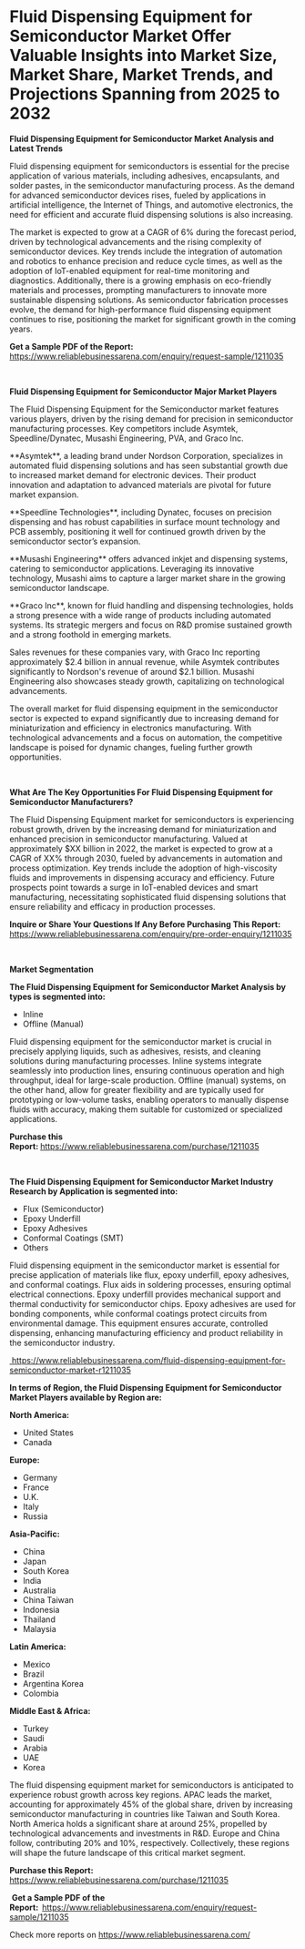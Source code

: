 <p><h1>Fluid Dispensing Equipment for Semiconductor Market Offer Valuable Insights into Market Size, Market Share, Market Trends, and Projections Spanning from 2025 to 2032</h1></p><p><strong>Fluid Dispensing Equipment for Semiconductor Market Analysis and Latest Trends</strong></p>
<p><p>Fluid dispensing equipment for semiconductors is essential for the precise application of various materials, including adhesives, encapsulants, and solder pastes, in the semiconductor manufacturing process. As the demand for advanced semiconductor devices rises, fueled by applications in artificial intelligence, the Internet of Things, and automotive electronics, the need for efficient and accurate fluid dispensing solutions is also increasing.</p><p>The market is expected to grow at a CAGR of 6% during the forecast period, driven by technological advancements and the rising complexity of semiconductor devices. Key trends include the integration of automation and robotics to enhance precision and reduce cycle times, as well as the adoption of IoT-enabled equipment for real-time monitoring and diagnostics. Additionally, there is a growing emphasis on eco-friendly materials and processes, prompting manufacturers to innovate more sustainable dispensing solutions. As semiconductor fabrication processes evolve, the demand for high-performance fluid dispensing equipment continues to rise, positioning the market for significant growth in the coming years.</p></p>
<p><strong>Get a Sample PDF of the Report:&nbsp;</strong> <a href="https://www.reliablebusinessarena.com/enquiry/request-sample/1211035?utm_campaign=3578&utm_medium=2&utm_source=Github&utm_content=ia&utm_term=24032025&utm_id=fluid-dispensing-equipment-for-semiconductor">https://www.reliablebusinessarena.com/enquiry/request-sample/1211035</a></p>
<p>&nbsp;</p>
<p><strong>Fluid Dispensing Equipment for Semiconductor Major Market Players</strong></p>
<p><p>The Fluid Dispensing Equipment for the Semiconductor market features various players, driven by the rising demand for precision in semiconductor manufacturing processes. Key competitors include Asymtek, Speedline/Dynatec, Musashi Engineering, PVA, and Graco Inc.</p><p>**Asymtek**, a leading brand under Nordson Corporation, specializes in automated fluid dispensing solutions and has seen substantial growth due to increased market demand for electronic devices. Their product innovation and adaptation to advanced materials are pivotal for future market expansion.</p><p>**Speedline Technologies**, including Dynatec, focuses on precision dispensing and has robust capabilities in surface mount technology and PCB assembly, positioning it well for continued growth driven by the semiconductor sector’s expansion.</p><p>**Musashi Engineering** offers advanced inkjet and dispensing systems, catering to semiconductor applications. Leveraging its innovative technology, Musashi aims to capture a larger market share in the growing semiconductor landscape.</p><p>**Graco Inc**, known for fluid handling and dispensing technologies, holds a strong presence with a wide range of products including automated systems. Its strategic mergers and focus on R&D promise sustained growth and a strong foothold in emerging markets.</p><p>Sales revenues for these companies vary, with Graco Inc reporting approximately $2.4 billion in annual revenue, while Asymtek contributes significantly to Nordson's revenue of around $2.1 billion. Musashi Engineering also showcases steady growth, capitalizing on technological advancements.</p><p>The overall market for fluid dispensing equipment in the semiconductor sector is expected to expand significantly due to increasing demand for miniaturization and efficiency in electronics manufacturing. With technological advancements and a focus on automation, the competitive landscape is poised for dynamic changes, fueling further growth opportunities.</p></p>
<p>&nbsp;</p>
<p><strong>What Are The Key Opportunities For Fluid Dispensing Equipment for Semiconductor Manufacturers?</strong></p>
<p><p>The Fluid Dispensing Equipment market for semiconductors is experiencing robust growth, driven by the increasing demand for miniaturization and enhanced precision in semiconductor manufacturing. Valued at approximately $XX billion in 2022, the market is expected to grow at a CAGR of XX% through 2030, fueled by advancements in automation and process optimization. Key trends include the adoption of high-viscosity fluids and improvements in dispensing accuracy and efficiency. Future prospects point towards a surge in IoT-enabled devices and smart manufacturing, necessitating sophisticated fluid dispensing solutions that ensure reliability and efficacy in production processes.</p></p>
<p><strong>Inquire or Share Your Questions If Any Before Purchasing This Report:</strong> <a href="https://www.reliablebusinessarena.com/enquiry/pre-order-enquiry/1211035?utm_campaign=3578&utm_medium=2&utm_source=Github&utm_content=ia&utm_term=24032025&utm_id=fluid-dispensing-equipment-for-semiconductor">https://www.reliablebusinessarena.com/enquiry/pre-order-enquiry/1211035</a></p>
<p>&nbsp;</p>
<p><strong>Market Segmentation</strong></p>
<p><strong>The Fluid Dispensing Equipment for Semiconductor Market Analysis by types is segmented into:</strong></p>
<p><ul><li>Inline</li><li>Offline (Manual)</li></ul></p>
<p><p>Fluid dispensing equipment for the semiconductor market is crucial in precisely applying liquids, such as adhesives, resists, and cleaning solutions during manufacturing processes. Inline systems integrate seamlessly into production lines, ensuring continuous operation and high throughput, ideal for large-scale production. Offline (manual) systems, on the other hand, allow for greater flexibility and are typically used for prototyping or low-volume tasks, enabling operators to manually dispense fluids with accuracy, making them suitable for customized or specialized applications.</p></p>
<p><strong>Purchase this Report:&nbsp;</strong><a href="https://www.reliablebusinessarena.com/purchase/1211035?utm_campaign=3578&utm_medium=2&utm_source=Github&utm_content=ia&utm_term=24032025&utm_id=fluid-dispensing-equipment-for-semiconductor">https://www.reliablebusinessarena.com/purchase/1211035</a></p>
<p>&nbsp;</p>
<p><strong>The Fluid Dispensing Equipment for Semiconductor Market Industry Research by Application is segmented into:</strong></p>
<p><ul><li>Flux (Semiconductor)</li><li>Epoxy Underfill</li><li>Epoxy Adhesives</li><li>Conformal Coatings (SMT)</li><li>Others</li></ul></p>
<p><p>Fluid dispensing equipment in the semiconductor market is essential for precise application of materials like flux, epoxy underfill, epoxy adhesives, and conformal coatings. Flux aids in soldering processes, ensuring optimal electrical connections. Epoxy underfill provides mechanical support and thermal conductivity for semiconductor chips. Epoxy adhesives are used for bonding components, while conformal coatings protect circuits from environmental damage. This equipment ensures accurate, controlled dispensing, enhancing manufacturing efficiency and product reliability in the semiconductor industry.</p></p>
<p><a href="https://www.reliablebusinessarena.com/fluid-dispensing-equipment-for-semiconductor-market-r1211035?utm_campaign=3578&utm_medium=2&utm_source=Github&utm_content=ia&utm_term=24032025&utm_id=fluid-dispensing-equipment-for-semiconductor">&nbsp;https://www.reliablebusinessarena.com/fluid-dispensing-equipment-for-semiconductor-market-r1211035</a></p>
<p><strong>In terms of Region, the Fluid Dispensing Equipment for Semiconductor Market Players available by Region are:</strong></p>
<p>
    <p> <strong> North America: </strong>
        <ul>
            <li>United States</li>
            <li>Canada</li>
        </ul>
        </p> 
    <p> <strong> Europe: </strong>
        <ul>
            <li>Germany</li>
            <li>France</li>
            <li>U.K.</li>
            <li>Italy</li>
            <li>Russia</li>
        </ul>
        </p> 
    <p> <strong> Asia-Pacific: </strong>
        <ul>
            <li>China</li>
            <li>Japan</li>
            <li>South Korea</li>
            <li>India</li>
            <li>Australia</li>
            <li>China Taiwan</li>
            <li>Indonesia</li>
            <li>Thailand</li>
            <li>Malaysia</li>
        </ul>
        </p> 
    <p> <strong> Latin America: </strong>
        <ul>
            <li>Mexico</li>
            <li>Brazil</li>
            <li>Argentina Korea</li>
            <li>Colombia</li>
        </ul>
        </p> 
    <p> <strong> Middle East & Africa: </strong>
        <ul>
            <li>Turkey</li>
            <li>Saudi</li>
            <li>Arabia</li>
            <li>UAE</li>
            <li>Korea</li>
        </ul>
    </p>
    </p>
<p><p>The fluid dispensing equipment market for semiconductors is anticipated to experience robust growth across key regions. APAC leads the market, accounting for approximately 45% of the global share, driven by increasing semiconductor manufacturing in countries like Taiwan and South Korea. North America holds a significant share at around 25%, propelled by technological advancements and investments in R&D. Europe and China follow, contributing 20% and 10%, respectively. Collectively, these regions will shape the future landscape of this critical market segment.</p></p>
<p><strong>Purchase this Report: </strong><a href="https://www.reliablebusinessarena.com/purchase/1211035?utm_campaign=3578&utm_medium=2&utm_source=Github&utm_content=ia&utm_term=24032025&utm_id=fluid-dispensing-equipment-for-semiconductor">https://www.reliablebusinessarena.com/purchase/1211035</a></p>
<p>&nbsp;<strong>Get a Sample PDF of the Report:&nbsp;&nbsp;</strong><a href="https://www.reliablebusinessarena.com/enquiry/request-sample/1211035?utm_campaign=3578&utm_medium=2&utm_source=Github&utm_content=ia&utm_term=24032025&utm_id=fluid-dispensing-equipment-for-semiconductor">https://www.reliablebusinessarena.com/enquiry/request-sample/1211035</a></p>
<p><strong></strong></p>
<p>Check more reports on <a href="https://www.reliablebusinessarena.com/?utm_campaign=3578&utm_medium=2&utm_source=Github&utm_content=ia&utm_term=24032025&utm_id=fluid-dispensing-equipment-for-semiconductor">https://www.reliablebusinessarena.com/</a></p>